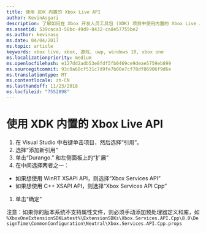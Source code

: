 ```yaml
---
title: 使用 XDK 内置的 Xbox Live API
author: KevinAsgari
description: 了解如何在 Xbox 开发人员工具包 (XDK) 项目中使用内置的 Xbox Live API。
ms.assetid: 539caca3-58bc-49d9-8432-ca8e57755be2
ms.author: kevinasg
ms.date: 04/04/2017
ms.topic: article
keywords: xbox live, xbox, 游戏, uwp, windows 10, xbox one
ms.localizationpriority: medium
ms.openlocfilehash: e127dd2adb53e8fdf5fb0469ce9deae5759eb899
ms.sourcegitcommit: 93c0a60cf531c7d9fe7b00e7cf78df86906f9d6e
ms.translationtype: MT
ms.contentlocale: zh-CN
ms.lasthandoff: 11/23/2018
ms.locfileid: "7552898"
---
```

# <a name="using-xbox-live-apis-built-into-the-xdk"></a>使用 XDK 内置的 Xbox Live API

1. 在 Visual Studio 中右键单击项目，然后选择“引用”。
1. 选择“添加新引用”
1. 单击“Durango.<build number>” 和左侧面板上的“扩展”
1. 在中间选择两者之一：
- 如果想使用 WinRT XSAPI API，则选择“Xbox Services API”
- 如果想使用 C++ XSAPI API，则选择“Xbox Services API Cpp”
1. 单击“确定”

注意：如果你的版本系统不支持属性文件，则必须手动添加预处理器定义和库，如
`%XboxOneExtensionSDKLatest%\ExtensionSDKs\Xbox.Services.API.Cpp\8.0\DesignTime\CommonConfiguration\Neutral\Xbox.Services.API.Cpp.props`
